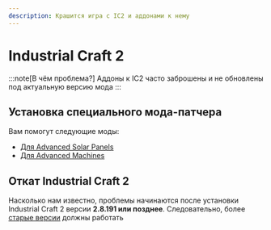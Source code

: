 ```yaml
---
description: Крашится игра с IC2 и аддонами к нему
---
```

# Industrial Craft 2
:::note[В чём проблема?]
Аддоны к IC2 часто заброшены и не обновлены под актуальную версию мода
:::

## Установка специального мода-патчера
Вам помогут следующие моды:
* [Для Advanced Solar Panels](https://www.curseforge.com/minecraft/mc-mods/advanced-solar-panels-patcher)
* [Для Advanced Machines](https://www.curseforge.com/minecraft/mc-mods/advanced-machines-patcher)

## Откат Industrial Craft 2
Насколько нам известно, проблемы начинаются после установки Industrial Craft 2 версии **2.8.191 или позднее**. Следовательно, более [старые версии](https://www.curseforge.com/minecraft/mc-mods/industrial-craft/files/2896786) должны работать
